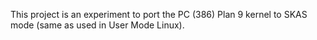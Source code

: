 This project is an experiment to port the PC (386) Plan 9 kernel to SKAS mode (same as used in User Mode Linux).